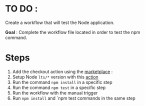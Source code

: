 # TO DO :

Create a workflow that will test the Node application.

**Goal** : Complete the workflow file located in order to test the npm command.

# Steps
 
1. Add the checkout action using the [marketplace](https://github.com/marketplace/actions/checkout) : 
2. Setup Node `lts/*` version with this [action](https://github.com/actions/setup-node)
3. Run the command `npm install` in a specific step 
4. Run the command `npm test` in a specific step 
5. Run the workflow with the manual trigger 
6. Run `npm install` and `npm test commands in the same step




